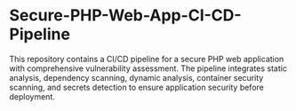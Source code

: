 # Secure-PHP-Web-App-CI-CD-Pipeline
This repository contains a CI/CD pipeline for a secure PHP web application with comprehensive vulnerability assessment. The pipeline integrates static analysis, dependency scanning, dynamic analysis, container security scanning, and secrets detection to ensure application security before deployment.
